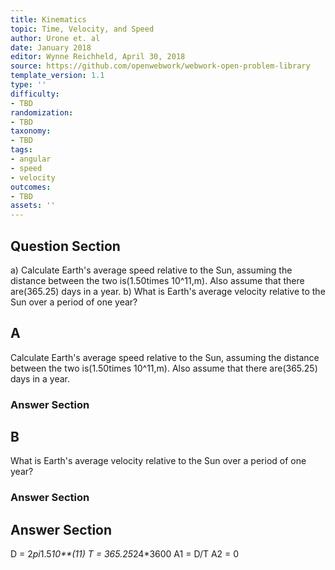 ```yaml
---
title: Kinematics
topic: Time, Velocity, and Speed
author: Urone et. al
date: January 2018
editor: Wynne Reichheld, April 30, 2018
source: https://github.com/openwebwork/webwork-open-problem-library
template_version: 1.1
type: ''
difficulty:
- TBD
randomization:
- TBD
taxonomy:
- TBD
tags:
- angular
- speed
- velocity
outcomes:
- TBD
assets: ''
---
```


## Question Section 

a) Calculate Earth's average speed relative to the Sun, assuming the distance between the two is(1.50times 10^11,m). Also assume that there are(365.25) days in a year.
b) What is Earth's average velocity relative to the Sun over a period of one year?

## A
Calculate Earth's average speed relative to the Sun, assuming the distance between the two is(1.50times 10^11,m). Also assume that there are(365.25) days in a year.
### Answer Section
## B
What is Earth's average velocity relative to the Sun over a period of one year?
### Answer Section


## Answer Section

D = 2*pi*1.5*10**(11)
T = 365.25*24*3600
A1 = D/T
A2 = 0
